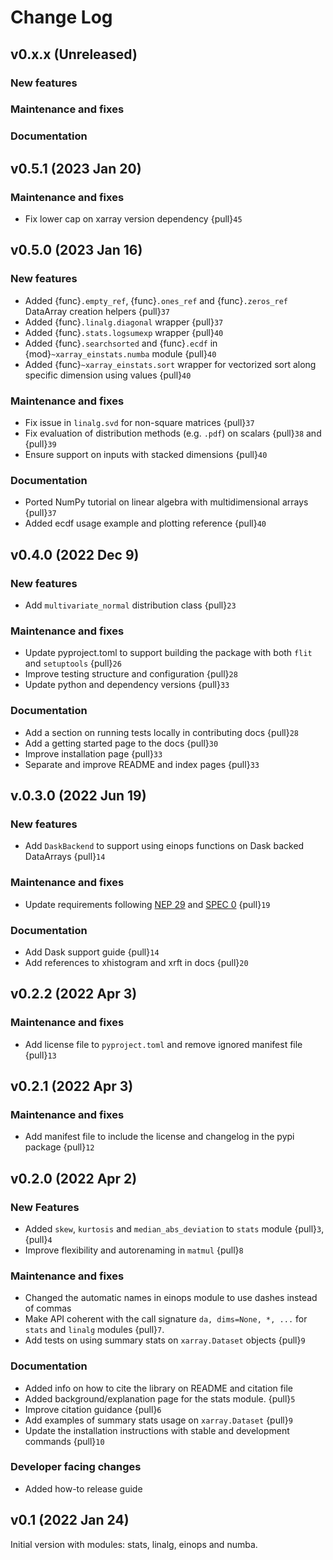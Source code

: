 # Change Log

## v0.x.x (Unreleased)
### New features

### Maintenance and fixes

### Documentation

## v0.5.1 (2023 Jan 20)
### Maintenance and fixes
* Fix lower cap on xarray version dependency {pull}`45`

## v0.5.0 (2023 Jan 16)
### New features
* Added {func}`.empty_ref`, {func}`.ones_ref` and {func}`.zeros_ref` DataArray creation helpers {pull}`37`
* Added {func}`.linalg.diagonal` wrapper {pull}`37`
* Added {func}`.stats.logsumexp` wrapper {pull}`40`
* Added {func}`.searchsorted` and {func}`.ecdf` in {mod}`~xarray_einstats.numba` module {pull}`40`
* Added {func}`~xarray_einstats.sort` wrapper for vectorized sort along specific dimension using values {pull}`40`

### Maintenance and fixes
* Fix issue in `linalg.svd` for non-square matrices {pull}`37`
* Fix evaluation of distribution methods (e.g. `.pdf`) on scalars {pull}`38` and {pull}`39`
* Ensure support on inputs with stacked dimensions {pull}`40`

### Documentation
* Ported NumPy tutorial on linear algebra with multidimensional arrays {pull}`37`
* Added ecdf usage example and plotting reference {pull}`40`

## v0.4.0 (2022 Dec 9)
### New features
* Add `multivariate_normal` distribution class {pull}`23`

### Maintenance and fixes
* Update pyproject.toml to support building the package with both `flit` and `setuptools` {pull}`26`
* Improve testing structure and configuration {pull}`28`
* Update python and dependency versions {pull}`33`

### Documentation
* Add a section on running tests locally in contributing docs {pull}`28`
* Add a getting started page to the docs {pull}`30`
* Improve installation page {pull}`33`
* Separate and improve README and index pages {pull}`33`

## v.0.3.0 (2022 Jun 19)
### New features
* Add `DaskBackend` to support using einops functions on Dask backed DataArrays {pull}`14`

### Maintenance and fixes
* Update requirements following [NEP 29](https://numpy.org/neps/nep-0029-deprecation_policy.html)
  and [SPEC 0](https://scientific-python.org/specs/spec-0000/) {pull}`19`

### Documentation
* Add Dask support guide {pull}`14`
* Add references to xhistogram and xrft in docs {pull}`20`

## v0.2.2 (2022 Apr 3)
### Maintenance and fixes
* Add license file to `pyproject.toml` and remove ignored manifest file {pull}`13`

## v0.2.1 (2022 Apr 3)
### Maintenance and fixes
* Add manifest file to include the license and changelog in the pypi package {pull}`12`

## v0.2.0 (2022 Apr 2)
### New Features
* Added `skew`, `kurtosis` and `median_abs_deviation` to `stats` module {pull}`3`, {pull}`4`
* Improve flexibility and autorenaming in `matmul` {pull}`8`

### Maintenance and fixes
* Changed the automatic names in einops module to use dashes instead of commas
* Make API coherent with the call signature `da, dims=None, *, ...` for `stats`
  and `linalg` modules {pull}`7`.
* Add tests on using summary stats on `xarray.Dataset` objects {pull}`9`

### Documentation
* Added info on how to cite the library on README and citation file
* Added background/explanation page for the stats module. {pull}`5`
* Improve citation guidance {pull}`6`
* Add examples of summary stats usage on `xarray.Dataset` {pull}`9`
* Update the installation instructions with stable and development commands {pull}`10`

### Developer facing changes
* Added how-to release guide

## v0.1 (2022 Jan 24)
Initial version with modules: stats, linalg, einops and numba.
